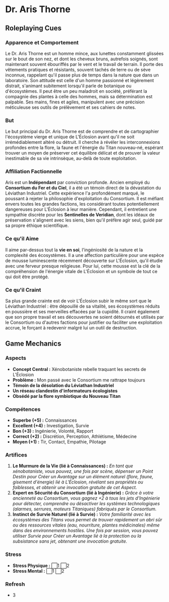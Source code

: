 # Dr. Aris Thorne

## Roleplaying Cues

### Apparence et Comportement
Le Dr. Aris Thorne est un homme mince, aux lunettes constamment glissées sur le bout de son nez, et dont les cheveux bruns, autrefois soignés, sont maintenant souvent ébouriffés par le vent et le travail de terrain. Il porte des vêtements pratiques et résistants, souvent tachés de terre ou de sève inconnue, rappelant qu'il passe plus de temps dans la nature que dans un laboratoire. Son attitude est celle d'un homme passionné et légèrement distrait, s'animant subitement lorsqu'il parle de botanique ou d'écosystèmes. Il peut être un peu maladroit en société, préférant la compagnie des plantes à celle des hommes, mais sa détermination est palpable. Ses mains, fines et agiles, manipulent avec une précision méticuleuse ses outils de prélèvement et ses cahiers de notes.

### But
Le but principal du Dr. Aris Thorne est de comprendre et de cartographier l'écosystème vierge et unique de L'Éclosion avant qu'il ne soit irrémédiablement altéré ou détruit. Il cherche à révéler les interconnexions profondes entre la flore, la faune et l'énergie du Titan nouveau-né, espérant trouver un moyen de préserver cet équilibre délicat et de prouver la valeur inestimable de sa vie intrinsèque, au-delà de toute exploitation.

### Affiliation Factionnelle
Aris est un **Indépendant** par conviction profonde. Ancien employé du **Consortium du Fer et du Ciel**, il a été un témoin direct de la dévastation du Léviathan Industriel. Cette expérience l'a profondément marqué, le poussant à rejeter la philosophie d'exploitation du Consortium. Il est méfiant envers toutes les grandes factions, les considérant toutes potentiellement dangereuses pour L'Éclosion à leur manière. Cependant, il entretient une sympathie discrète pour les **Sentinelles de Veridian**, dont les idéaux de préservation s'alignent avec les siens, bien qu'il préfère agir seul, guidé par sa propre éthique scientifique.

### Ce qu'il Aime
Il aime par-dessus tout la **vie en soi**, l'ingéniosité de la nature et la complexité des écosystèmes. Il a une affection particulière pour une espèce de mousse luminescente récemment découverte sur L'Éclosion, qu'il étudie avec une ferveur presque religieuse. Pour lui, cette mousse est la clé de la compréhension de l'énergie vitale de L'Éclosion et un symbole de tout ce qui doit être protégé.

### Ce qu'il Craint
Sa plus grande crainte est de voir L'Éclosion subir le même sort que le Léviathan Industriel : être dépouillé de sa vitalité, ses écosystèmes réduits en poussière et ses merveilles effacées par la cupidité. Il craint également que son propre travail et ses découvertes ne soient détournés et utilisés par le Consortium ou d'autres factions pour justifier ou faciliter une exploitation accrue, le forçant à redevenir malgré lui un outil de destruction.

## Game Mechanics

### Aspects

*   **Concept Central :** Xénobotaniste rebelle traquant les secrets de L'Éclosion
*   **Problème :** Mon passé avec le Consortium me rattrape toujours
*   **Témoin de la désolation du Léviathan Industriel**
*   **Un réseau clandestin d'informateurs écologistes**
*   **Obsédé par la flore symbiotique du Nouveau Titan**

### Compétences

*   **Superbe (+5) :** Connaissances
*   **Excellent (+4) :** Investigation, Survie
*   **Bon (+3) :** Ingénierie, Volonté, Rapport
*   **Correct (+2) :** Discrétion, Perception, Athlétisme, Médecine
*   **Moyen (+1) :** Tir, Contact, Empathie, Pilotage

### Artifices

1.  **Le Murmure de la Vie (lié à Connaissances) :** *En tant que xénobotaniste, vous pouvez, une fois par scène, dépenser un Point Destin pour Créer un Avantage sur un élément naturel (flore, faune, gisement d'énergie) lié à L'Éclosion, révélant ses propriétés ou faiblesses, et obtenir une invocation gratuite de cet Aspect.*
2.  **Expert en Sécurité du Consortium (lié à Ingénierie) :** *Grâce à votre ancienneté au Consortium, vous gagnez +2 à tous les jets d'Ingénierie pour détecter, comprendre ou désactiver les systèmes technologiques (alarmes, serrures, moteurs Titaniques) fabriqués par le Consortium.*
3.  **Instinct de Survie Naturel (lié à Survie) :** *Votre familiarité avec les écosystèmes des Titans vous permet de trouver rapidement un abri sûr ou des ressources vitales (eau, nourriture, plantes médicinales) même dans des environnements hostiles. Une fois par session, vous pouvez utiliser Survie pour Créer un Avantage lié à la protection ou la subsistance sans jet, obtenant une invocation gratuite.*

### Stress

*   **Stress Physique :** ⬜1 ⬜2
*   **Stress Mental :** ⬜1 ⬜2

### Refresh

*   3